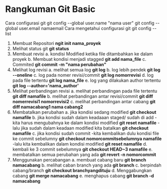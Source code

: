 # Rangkuman Git Basic 

Cara configurasi git
	git config --global user.name "nama user"
	git config --global user.email namaemail
Cara mengetahui configurasi git
	git config --list

1. Membuat Repositori
	**ngit init nama_proyek**
2. Melihat status git 
	**git status**
3. Membuat revisi
	a. kondisi Modified ketika file ditambahkan ke dalam proyek
	b. Membuat kondisi menjadi stagged
		**git add nama_file**
	c. Commited 
		**git commit -m "nama perubahan"**
4. Melihat log revisi
	a. melihat semua log
		**git log**
	b. log lebih pendek
		**git log --oneline**
	c. log pada nomer revisi/commit
		**git log nomorrevisi**
	d. log pada file tertentu
		**git log nama_file**
	e. log yang dilakukan author tertentu
		**git log --author='nama_author'**
5. Melihat perbandingan revisi
	a. melihat perbandingan pada file tertentu
		**git diff namafile**
	b. melihat perbandingan antar revisi/commit
		**git diff nomerrevisi1 nomorrevisi2**
	c. melihat perbandingan antar cabang
		**git diff namacabang1 nama cabang2**
6. Membatalkan perubahan 
	a. jika kondisi sedang modified
		**git checkout namafile**
	b. jika kondisi sudah dalam keadaaan staged/ sudah di add
		- kita harus mengubahnya ke dalam kondisi modified
			**git reset namafile**
		-lalu jika sudah dalam keadaan modified kita batalkan
			**git checkout namafile**
	c. jika kondisi sudah commit
		-kita kembalikan dulu kondisi file ke commit sebelumny
			**git checkout nomorcommitsebelumnya namafile**
		-lalu kita kembalikan dalam kondisi modified
			**git reset namafile**
	d. kembali ke 3 commit sebelumnya
		**git checkout HEAD~3 namafile**
	e. membatalkan semua perubahan yang ada
		**git revert -n nomorcommit**
7. Menggunakan percabangan
	a. membuat cabang baru
		**git branch namacabang**
	b. melihat caban branch yang ada
		**git branch**
	c. berpindah cabang/branch
		**git checkout branchyangdituju**
	d. Menggabungkan cabang
		**git merge namacabang**
	e. menghapus cabang 
		**git branch -d namacabang**
